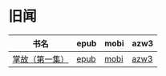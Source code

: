 # 旧闻

| 书名 | epub | mobi | azw3 |
| --- | --- | --- | --- |
| [掌故（第一集）](http://ct.dalanmei.com/f/31084289-571863189-22d703) | [epub](http://ct.dalanmei.com/f/31084289-571863189-22d703) | [mobi](http://ct.dalanmei.com/f/31084289-571551186-9b3b80) | [azw3](http://ct.dalanmei.com/f/31084289-572068023-983a09) |
